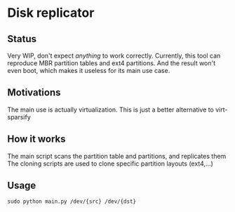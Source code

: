 # Disk replicator

## Status

Very WIP, don't expect *anything* to work correctly.
Currently, this tool can reproduce MBR partition tables and ext4 partitions.
And the result won't even boot, which makes it useless for its main use case.

## Motivations

The main use is actually virtualization. This is just a better alternative to virt-sparsify

## How it works

The main script scans the partition table and partitions, and replicates them
The cloning scripts are used to clone specific partition layouts (ext4,...)

## Usage

`sudo python main.py /dev/{src} /dev/{dst}`


